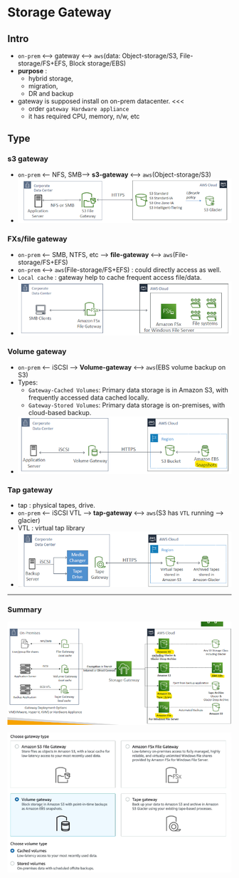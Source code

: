# Storage Gateway 
## Intro
- `on-prem`  <--> gateway <--> `aws`(data: Object-storage/S3, File-storage/FS+EFS, Block storage/EBS)
- **purpose** : 
  - hybrid storage, 
  - migration, 
  - DR and backup
- gateway is supposed install on on-prem datacenter. <<<
  - order `gateway Hardware appliance`
  - it has required CPU, memory, n/w, etc

## Type
### s3 gateway
- `on-prem`  <-- NFS, SMB--> **s3-gateway** <--> `aws`(Object-storage/S3)
- ![img_2.png](../99_img/storage/more/img_2.png)
    
### FXs/file gateway
- `on-prem`  <-- SMB, NTFS, etc --> **file-gateway** <--> `aws`(File-storage/FS+EFS)
- `on-prem`  <--> `aws`(File-storage/FS+EFS) : could directly access as well.
- `Local cache` : gateway help to cache frequent access file/data.
- ![img_3.png](../99_img/storage/more/img_3.png)
    
### Volume gateway
- `on-prem`  <-- iSCSI --> **Volume-gateway** <--> `aws`(EBS volume backup on S3)
- Types:
  - `Gateway-Cached Volumes`: Primary data storage is in Amazon S3, with frequently accessed data cached locally.
  - `Gateway-Stored Volumes`: Primary data storage is on-premises, with cloud-based backup.
- ![img_4.png](../99_img/storage/more/img_4.png)
    
### Tap gateway 
- tap : physical tapes, drive.
- `on-prem`  <-- iSCSI VTL --> **tap-gateway** <--> `aws`(S3 has `VTL` running --> glacier)
- VTL : virtual tap library
- ![img_5.png](../99_img/storage/more/img_5.png)

---
### Summary

![img.png](../99_img/storage/more/img6.png)

![img.png](../99_img/storage/more/img_8.png)
